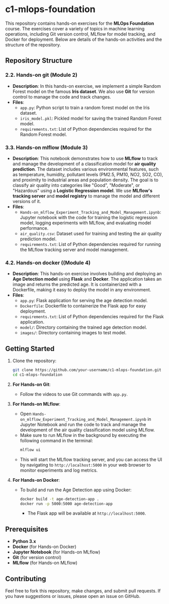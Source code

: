
# c1-mlops-foundation

This repository contains hands-on exercises for the **MLOps Foundation** course. The exercises cover a variety of topics in machine learning operations, including Git version control, MLflow for model tracking, and Docker for deployment. Below are details of the hands-on activities and the structure of the repository.

## Repository Structure

### 2.2. Hands-on git (Module 2)
- **Description**: In this hands-on exercise, we implement a simple Random Forest model on the famous **Iris dataset**. We also use **Git** for version control to manage the code and track changes.
- **Files**:
  - `app.py`: Python script to train a random forest model on the Iris dataset.
  - `iris_model.pkl`: Pickled model for saving the trained Random Forest model.
  - `requirements.txt`: List of Python dependencies required for the Random Forest model.

### 3.3. Hands-on mlflow (Module 3)
- **Description**: This notebook demonstrates how to use **MLflow** to track and manage the development of a classification model for **air quality prediction**. The dataset includes various environmental features, such as temperature, humidity, pollutant levels (PM2.5, PM10, NO2, SO2, CO), and proximity to industrial areas and population density. The goal is to classify air quality into categories like "Good", "Moderate", or "Hazardous" using a **Logistic Regression model**. We use **MLflow's tracking server** and **model registry** to manage the model and different versions of it.
- **Files**:
  - `Hands-on_mlflow_Experiment_Tracking_and_Model_Management.ipynb`: Jupyter notebook with the code for training the logistic regression model, logging experiments with MLflow, and evaluating model performance.
  - `air_quality.csv`: Dataset used for training and testing the air quality prediction model.
  - `requirements.txt`: List of Python dependencies required for running the MLflow tracking server and model management.

### 4.2. Hands-on docker ((Module 4)
- **Description**: This hands-on exercise involves building and deploying an **Age Detection model** using **Flask** and **Docker**. The application takes an image and returns the predicted age. It is containerized with a Dockerfile, making it easy to deploy the model in any environment.
- **Files**:
  - `app.py`: Flask application for serving the age detection model.
  - `Dockerfile`: Dockerfile to containerize the Flask app for easy deployment.
  - `requirements.txt`: List of Python dependencies required for the Flask application.
  - `model/`: Directory containing the trained age detection model.
  - `images/`: Directory containing images to test model.

## Getting Started

1. Clone the repository:
   ```bash
   git clone https://github.com/your-username/c1-mlops-foundation.git
   cd c1-mlops-foundation
   ```

2. **For Hands-on Git**:
   - Follow the videos to use Git commands with `app.py`.

3. **For Hands-on MLflow**:
   - Open `Hands-on_mlflow_Experiment_Tracking_and_Model_Management.ipynb` in Jupyter Notebook and run the code to track and manage the development of the air quality classification model using MLflow.
   - Make sure to run MLflow in the background by executing the following command in the terminal:
     ```bash
     mlflow ui
     ```
   - This will start the MLflow tracking server, and you can access the UI by navigating to `http://localhost:5000` 
     in your web browser to monitor experiments and log metrics.


4. **For Hands-on Docker**:
   - To build and run the Age Detection app using Docker:
     ```bash
     docker build -t age-detection-app .
     docker run -p 5000:5000 age-detection-app
     ```
     - The Flask app will be available at `http://localhost:5000`.

## Prerequisites

- **Python 3.x**
- **Docker** (for Hands-on Docker)
- **Jupyter Notebook** (for Hands-on MLflow)
- **Git** (for version control)
- **MLflow** (for Hands-on MLflow)

## Contributing

Feel free to fork this repository, make changes, and submit pull requests. If you have suggestions or issues, please open an issue on GitHub.
